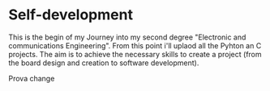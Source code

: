 # Self-development
This is the begin of my Journey into my second degree "Electronic and communications Engineering".
From this point i'll uplaod all the Pyhton an C projects.
The aim is to achieve the necessary skills to create a project (from the board design and creation to software development).

Prova change
